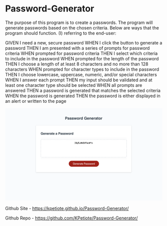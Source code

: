 # Password-Generator

The purpose of this program is to create a passwords.
The program will generate passwords based on the chosen criteria.
Below are ways that the program should function. (I) referring to the end-user:

GIVEN I need a new, secure password
WHEN I click the button to generate a password
THEN I am presented with a series of prompts for password criteria
WHEN prompted for password criteria
THEN I select which criteria to include in the password
WHEN prompted for the length of the password
THEN I choose a length of at least 8 characters and no more than 128 characters
WHEN prompted for character types to include in the password
THEN I choose lowercase, uppercase, numeric, and/or special characters
WHEN I answer each prompt
THEN my input should be validated and at least one character type should be selected
WHEN all prompts are answered
THEN a password is generated that matches the selected criteria
WHEN the password is generated
THEN the password is either displayed in an alert or written to the page

![Alt text](./assets/website/password-generator.png "Password-Generator")

Github Site - https://kpetiote.github.io/Password-Generator/

Github Repo - https://github.com/KPetiote/Password-Generator/